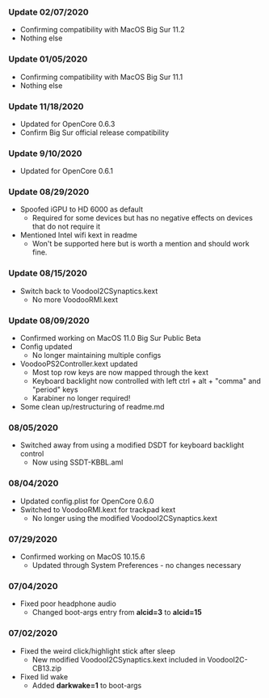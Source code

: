 ### Update 02/07/2020
- Confirming compatibility with MacOS Big Sur 11.2
- Nothing else

### Update 01/05/2020
- Confirming compatibility with MacOS Big Sur 11.1
- Nothing else

### Update 11/18/2020
- Updated for OpenCore 0.6.3
- Confirm Big Sur official release compatibility 

### Update 9/10/2020
- Updated for OpenCore 0.6.1

### Update 08/29/2020
- Spoofed iGPU to HD 6000 as default
  - Required for some devices but has no negative effects on devices that do not require it
- Mentioned Intel wifi kext in readme
  - Won't be supported here but is worth a mention and should work fine.

### Update 08/15/2020
- Switch back to VoodooI2CSynaptics.kext
  - No more VoodooRMI.kext

### Update 08/09/2020
- Confirmed working on MacOS 11.0 Big Sur Public Beta
- Config updated
  - No longer maintaining multiple configs
- VoodooPS2Controller.kext updated
  - Most top row keys are now mapped through the kext
  - Keyboard backlight now controlled with left ctrl + alt + "comma" and "period" keys
  - Karabiner no longer required!
- Some clean up/restructuring of readme.md

### 08/05/2020
- Switched away from using a modified DSDT for keyboard backlight control
  - Now using SSDT-KBBL.aml

### 08/04/2020
- Updated config.plist for OpenCore 0.6.0
- Switched to VoodooRMI.kext for trackpad kext
  - No longer using the modified VoodooI2CSynaptics.kext

### 07/29/2020
- Confirmed working on MacOS 10.15.6
  - Updated through System Preferences - no changes necessary

### 07/04/2020
- Fixed poor headphone audio
  - Changed boot-args entry from **alcid=3** to **alcid=15**


### 07/02/2020
- Fixed the weird click/highlight stick after sleep
  - New modified VoodooI2CSynaptics.kext included in VoodooI2C-CB13.zip
- Fixed lid wake
  - Added **darkwake=1** to boot-args
